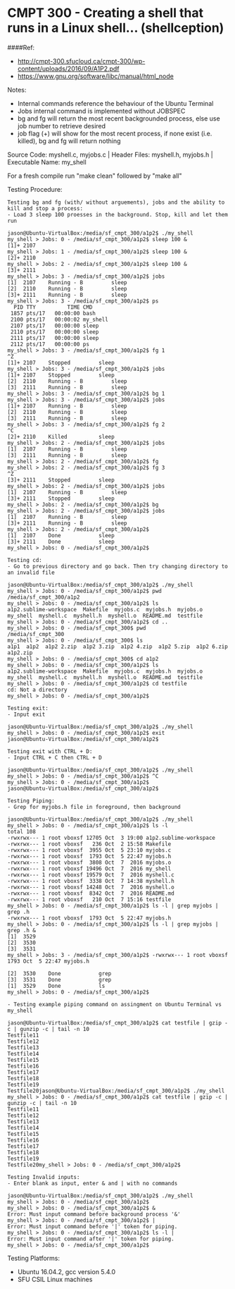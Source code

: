 
# CMPT 300 - Creating a shell that runs in a Linux shell... (shellception)

####Ref:
- http://cmpt-300.sfucloud.ca/cmpt-300/wp-content/uploads/2016/09/A1P2.pdf
- https://www.gnu.org/software/libc/manual/html_node

Notes:
- Internal commands reference the behaviour of the Ubuntu Terminal
- Jobs internal command is implemented without JOBSPEC
- bg and fg will return the most recent backgrounded process, else use job number to retrieve desired
- job flag (+) will show for the most recent process, if none exist (i.e. killed), bg and fg will return nothing

Source Code: myshell.c, myjobs.c | Header Files: myshell.h, myjobs.h | Executable Name: my_shell

For a fresh compile run "make clean" followed by "make all"

Testing Procedure:

    Testing bg and fg (with/ without arguements), jobs and the ability to kill and stop a process:
    - Load 3 sleep 100 proesses in the background. Stop, kill and let them run

    jason@Ubuntu-VirtualBox:/media/sf_cmpt_300/a1p2$ ./my_shell 
    my_shell > Jobs: 0 - /media/sf_cmpt_300/a1p2$ sleep 100 &
    [1]+ 2107
    my_shell > Jobs: 1 - /media/sf_cmpt_300/a1p2$ sleep 100 &
    [2]+ 2110
    my_shell > Jobs: 2 - /media/sf_cmpt_300/a1p2$ sleep 100 &
    [3]+ 2111
    my_shell > Jobs: 3 - /media/sf_cmpt_300/a1p2$ jobs
    [1]  2107    Running - B         sleep
    [2]  2110    Running - B         sleep
    [3]+ 2111    Running - B         sleep
    my_shell > Jobs: 3 - /media/sf_cmpt_300/a1p2$ ps
      PID TTY          TIME CMD
     1857 pts/17   00:00:00 bash
     2100 pts/17   00:00:02 my_shell
     2107 pts/17   00:00:00 sleep
     2110 pts/17   00:00:00 sleep
     2111 pts/17   00:00:00 sleep
     2112 pts/17   00:00:00 ps
    my_shell > Jobs: 3 - /media/sf_cmpt_300/a1p2$ fg 1
    ^Z
    [1]+ 2107    Stopped         sleep
    my_shell > Jobs: 3 - /media/sf_cmpt_300/a1p2$ jobs
    [1]+ 2107    Stopped         sleep
    [2]  2110    Running - B         sleep
    [3]  2111    Running - B         sleep
    my_shell > Jobs: 3 - /media/sf_cmpt_300/a1p2$ bg 1
    my_shell > Jobs: 3 - /media/sf_cmpt_300/a1p2$ jobs
    [1]+ 2107    Running - B         sleep
    [2]  2110    Running - B         sleep
    [3]  2111    Running - B         sleep
    my_shell > Jobs: 3 - /media/sf_cmpt_300/a1p2$ fg 2
    ^C
    [2]+ 2110    Killed          sleep
    my_shell > Jobs: 2 - /media/sf_cmpt_300/a1p2$ jobs
    [1]  2107    Running - B         sleep
    [3]  2111    Running - B         sleep
    my_shell > Jobs: 2 - /media/sf_cmpt_300/a1p2$ fg
    my_shell > Jobs: 2 - /media/sf_cmpt_300/a1p2$ fg 3
    ^Z
    [3]+ 2111    Stopped         sleep
    my_shell > Jobs: 2 - /media/sf_cmpt_300/a1p2$ jobs
    [1]  2107    Running - B         sleep
    [3]+ 2111    Stopped         sleep
    my_shell > Jobs: 2 - /media/sf_cmpt_300/a1p2$ bg
    my_shell > Jobs: 2 - /media/sf_cmpt_300/a1p2$ jobs
    [1]  2107    Running - B         sleep
    [3]+ 2111    Running - B         sleep
    my_shell > Jobs: 2 - /media/sf_cmpt_300/a1p2$ 
    [1]  2107    Done            sleep
    [3]+ 2111    Done            sleep
    my_shell > Jobs: 0 - /media/sf_cmpt_300/a1p2$ 

    Testing cd:
    - Go to previous directory and go back. Then try changing directory to an invalid file

    jason@Ubuntu-VirtualBox:/media/sf_cmpt_300/a1p2$ ./my_shell
    my_shell > Jobs: 0 - /media/sf_cmpt_300/a1p2$ pwd
    /media/sf_cmpt_300/a1p2
    my_shell > Jobs: 0 - /media/sf_cmpt_300/a1p2$ ls
    a1p2.sublime-workspace  Makefile  myjobs.c  myjobs.h  myjobs.o  my_shell  myshell.c  myshell.h  myshell.o  README.md  testfile
    my_shell > Jobs: 0 - /media/sf_cmpt_300/a1p2$ cd ..
    my_shell > Jobs: 0 - /media/sf_cmpt_300$ pwd
    /media/sf_cmpt_300
    my_shell > Jobs: 0 - /media/sf_cmpt_300$ ls 
    a1p1  a1p2  a1p2 2.zip  a1p2 3.zip  a1p2 4.zip  a1p2 5.zip  a1p2 6.zip  a1p2.zip
    my_shell > Jobs: 0 - /media/sf_cmpt_300$ cd a1p2
    my_shell > Jobs: 0 - /media/sf_cmpt_300/a1p2$ ls
    a1p2.sublime-workspace  Makefile  myjobs.c  myjobs.h  myjobs.o  my_shell  myshell.c  myshell.h  myshell.o  README.md  testfile
    my_shell > Jobs: 0 - /media/sf_cmpt_300/a1p2$ cd testfile
    cd: Not a directory
    my_shell > Jobs: 0 - /media/sf_cmpt_300/a1p2$ 

    Testing exit:
    - Input exit

    jason@Ubuntu-VirtualBox:/media/sf_cmpt_300/a1p2$ ./my_shell
    my_shell > Jobs: 0 - /media/sf_cmpt_300/a1p2$ exit
    jason@Ubuntu-VirtualBox:/media/sf_cmpt_300/a1p2$ 

    Testing exit with CTRL + D:
    - Input CTRL + C then CTRL + D

    jason@Ubuntu-VirtualBox:/media/sf_cmpt_300/a1p2$ ./my_shell
    my_shell > Jobs: 0 - /media/sf_cmpt_300/a1p2$ ^C
    my_shell > Jobs: 0 - /media/sf_cmpt_300/a1p2$ 
    jason@Ubuntu-VirtualBox:/media/sf_cmpt_300/a1p2$ 

    Testing Piping:
    - Grep for myjobs.h file in foreground, then background

    jason@Ubuntu-VirtualBox:/media/sf_cmpt_300/a1p2$ ./my_shell
    my_shell > Jobs: 0 - /media/sf_cmpt_300/a1p2$ ls -l
    total 108
    -rwxrwx--- 1 root vboxsf 12705 Oct  3 19:00 a1p2.sublime-workspace
    -rwxrwx--- 1 root vboxsf   236 Oct  2 15:58 Makefile
    -rwxrwx--- 1 root vboxsf  3955 Oct  5 23:10 myjobs.c
    -rwxrwx--- 1 root vboxsf  1793 Oct  5 22:47 myjobs.h
    -rwxrwx--- 1 root vboxsf  3808 Oct  7  2016 myjobs.o
    -rwxrwx--- 1 root vboxsf 19496 Oct  7  2016 my_shell
    -rwxrwx--- 1 root vboxsf 19579 Oct  7  2016 myshell.c
    -rwxrwx--- 1 root vboxsf  3338 Oct  7 14:38 myshell.h
    -rwxrwx--- 1 root vboxsf 14248 Oct  7  2016 myshell.o
    -rwxrwx--- 1 root vboxsf  8342 Oct  7  2016 README.md
    -rwxrwx--- 1 root vboxsf   210 Oct  7 15:16 testfile
    my_shell > Jobs: 0 - /media/sf_cmpt_300/a1p2$ ls -l | grep myjobs | grep .h
    -rwxrwx--- 1 root vboxsf  1793 Oct  5 22:47 myjobs.h
    my_shell > Jobs: 0 - /media/sf_cmpt_300/a1p2$ ls -l | grep myjobs | grep .h &
    [1]  3529
    [2]  3530
    [3]  3531
    my_shell > Jobs: 3 - /media/sf_cmpt_300/a1p2$ -rwxrwx--- 1 root vboxsf  1793 Oct  5 22:47 myjobs.h

    [2]  3530    Done            grep
    [3]  3531    Done            grep
    [1]  3529    Done            ls
    my_shell > Jobs: 0 - /media/sf_cmpt_300/a1p2$ 

    - Testing example piping command on assingment on Ubuntu Terminal vs my_shell

    jason@Ubuntu-VirtualBox:/media/sf_cmpt_300/a1p2$ cat testfile | gzip -c | gunzip -c | tail -n 10
    Testfile11
    Testfile12
    Testfile13
    Testfile14
    Testfile15
    Testfile16
    Testfile17
    Testfile18
    Testfile19
    Testfile20jason@Ubuntu-VirtualBox:/media/sf_cmpt_300/a1p2$ ./my_shell 
    my_shell > Jobs: 0 - /media/sf_cmpt_300/a1p2$ cat testfile | gzip -c | gunzip -c | tail -n 10
    Testfile11
    Testfile12
    Testfile13
    Testfile14
    Testfile15
    Testfile16
    Testfile17
    Testfile18
    Testfile19
    Testfile20my_shell > Jobs: 0 - /media/sf_cmpt_300/a1p2$ 

    Testing Invalid inputs:
    - Enter blank as input, enter & and | with no commands

    jason@Ubuntu-VirtualBox:/media/sf_cmpt_300/a1p2$ ./my_shell 
    my_shell > Jobs: 0 - /media/sf_cmpt_300/a1p2$ 
    my_shell > Jobs: 0 - /media/sf_cmpt_300/a1p2$ &
    Error: Must input command before background process '&'
    my_shell > Jobs: 0 - /media/sf_cmpt_300/a1p2$ |
    Error: Must input command before '|' token for piping.
    my_shell > Jobs: 0 - /media/sf_cmpt_300/a1p2$ ls -l |
    Error: Must input command after '|' token for piping.
    my_shell > Jobs: 0 - /media/sf_cmpt_300/a1p2$ 

Testing Platforms:
- Ubuntu 16.04.2, gcc version 5.4.0
- SFU CSIL Linux machines
